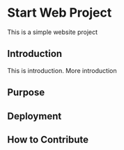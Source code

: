 # Start Web Project

This is a simple website project

## Introduction

This is introduction. More introduction

## Purpose

## Deployment

## How to Contribute